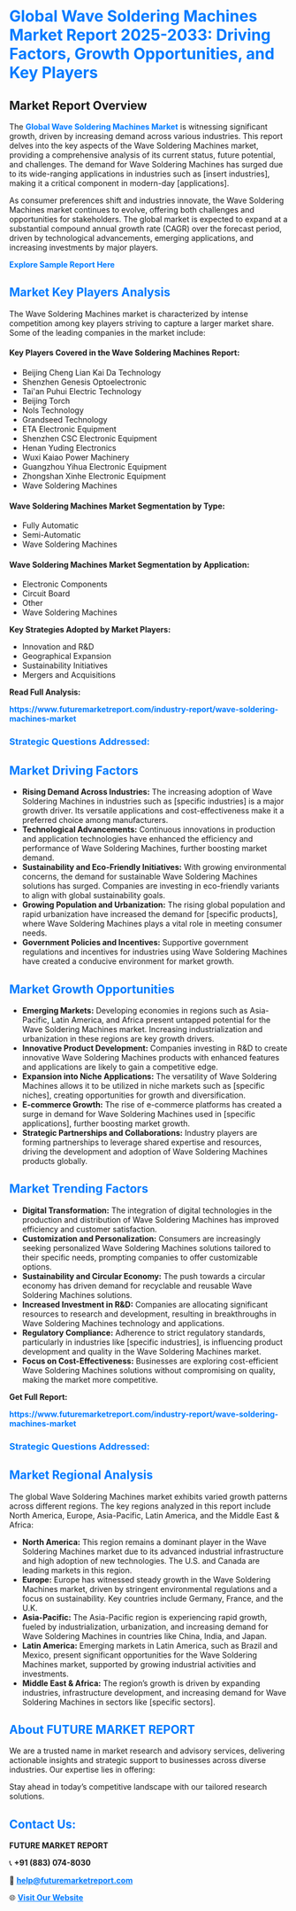<h1 style="color: #007BFF;">Global Wave Soldering Machines Market Report 2025-2033: Driving Factors, Growth Opportunities, and Key Players</h1>

<section id="overview">
<h2>Market Report Overview</h2>
<p>The <a href="https://www.futuremarketreport.com/industry-report/wave-soldering-machines-market" style="color: #007BFF; text-decoration: none;"><strong>Global Wave Soldering Machines Market</strong></a> is witnessing significant growth, driven by increasing demand across various industries. This report delves into the key aspects of the Wave Soldering Machines market, providing a comprehensive analysis of its current status, future potential, and challenges. The demand for Wave Soldering Machines has surged due to its wide-ranging applications in industries such as [insert industries], making it a critical component in modern-day [applications].</p>
<p>As consumer preferences shift and industries innovate, the Wave Soldering Machines market continues to evolve, offering both challenges and opportunities for stakeholders. The global market is expected to expand at a substantial compound annual growth rate (CAGR) over the forecast period, driven by technological advancements, emerging applications, and increasing investments by major players.</p>
</section>

<section id="overview">
<p><a href="https://www.futuremarketreport.com/request-sample/reportId=99609" style="color: #007BFF; text-decoration: none;"><strong>Explore Sample Report Here</strong></a></p>
</section>

<section id="key-players">
<h2 style="color: #007BFF;">Market Key Players Analysis</h2>
<p>The Wave Soldering Machines market is characterized by intense competition among key players striving to capture a larger market share. Some of the leading companies in the market include:</p>
<h4>Key Players Covered in the Wave Soldering Machines Report:</h4>
<ul><li>Beijing Cheng Lian Kai Da Technology</li><li>Shenzhen Genesis Optoelectronic</li><li>Tai&#039;an Puhui Electric Technology</li><li>Beijing Torch</li><li>Nols Technology</li><li>Grandseed Technology</li><li>ETA Electronic Equipment</li><li>Shenzhen CSC Electronic Equipment</li><li>Henan Yuding Electronics</li><li>Wuxi Kaiao Power Machinery</li><li>Guangzhou Yihua Electronic Equipment</li><li>Zhongshan Xinhe Electronic Equipment</li><li>Wave Soldering Machines</li></ul>
<h4>Wave Soldering Machines Market Segmentation by Type:</h4>
<ul><li>Fully Automatic</li><li>Semi-Automatic</li><li>Wave Soldering Machines</li></ul>

<h4>Wave Soldering Machines Market Segmentation by Application:</h4>
<ul><li>Electronic Components</li><li>Circuit Board</li><li>Other</li><li>Wave Soldering Machines</li></ul>
<p><strong>Key Strategies Adopted by Market Players:</strong></p>
<ul>
<li>Innovation and R&D</li>
<li>Geographical Expansion</li>
<li>Sustainability Initiatives</li>
<li>Mergers and Acquisitions</li>
</ul>
</section>

<section>
<p><strong>Read Full Analysis: </strong></p><a href="https://www.futuremarketreport.com/industry-report/wave-soldering-machines-market" style="color: #007BFF; text-decoration: none;"><strong>https://www.futuremarketreport.com/industry-report/wave-soldering-machines-market</strong></a>
<h3 style="color: #007BFF;">Strategic Questions Addressed:</h3>
</section>

<section id="driving-factors">
<h2 style="color: #007BFF;">Market Driving Factors</h2>
<ul>
<li><strong>Rising Demand Across Industries:</strong> The increasing adoption of Wave Soldering Machines in industries such as [specific industries] is a major growth driver. Its versatile applications and cost-effectiveness make it a preferred choice among manufacturers.</li>
<li><strong>Technological Advancements:</strong> Continuous innovations in production and application technologies have enhanced the efficiency and performance of Wave Soldering Machines, further boosting market demand.</li>
<li><strong>Sustainability and Eco-Friendly Initiatives:</strong> With growing environmental concerns, the demand for sustainable Wave Soldering Machines solutions has surged. Companies are investing in eco-friendly variants to align with global sustainability goals.</li>
<li><strong>Growing Population and Urbanization:</strong> The rising global population and rapid urbanization have increased the demand for [specific products], where Wave Soldering Machines plays a vital role in meeting consumer needs.</li>
<li><strong>Government Policies and Incentives:</strong> Supportive government regulations and incentives for industries using Wave Soldering Machines have created a conducive environment for market growth.</li>
</ul>
</section>

<section id="growth-opportunities">
<h2 style="color: #007BFF;">Market Growth Opportunities</h2>
<ul>
<li><strong>Emerging Markets:</strong> Developing economies in regions such as Asia-Pacific, Latin America, and Africa present untapped potential for the Wave Soldering Machines market. Increasing industrialization and urbanization in these regions are key growth drivers.</li>
<li><strong>Innovative Product Development:</strong> Companies investing in R&D to create innovative Wave Soldering Machines products with enhanced features and applications are likely to gain a competitive edge.</li>
<li><strong>Expansion into Niche Applications:</strong> The versatility of Wave Soldering Machines allows it to be utilized in niche markets such as [specific niches], creating opportunities for growth and diversification.</li>
<li><strong>E-commerce Growth:</strong> The rise of e-commerce platforms has created a surge in demand for Wave Soldering Machines used in [specific applications], further boosting market growth.</li>
<li><strong>Strategic Partnerships and Collaborations:</strong> Industry players are forming partnerships to leverage shared expertise and resources, driving the development and adoption of Wave Soldering Machines products globally.</li>
</ul>
</section>

<section id="trending-factors">
<h2 style="color: #007BFF;">Market Trending Factors</h2>
<ul>
<li><strong>Digital Transformation:</strong> The integration of digital technologies in the production and distribution of Wave Soldering Machines has improved efficiency and customer satisfaction.</li>
<li><strong>Customization and Personalization:</strong> Consumers are increasingly seeking personalized Wave Soldering Machines solutions tailored to their specific needs, prompting companies to offer customizable options.</li>
<li><strong>Sustainability and Circular Economy:</strong> The push towards a circular economy has driven demand for recyclable and reusable Wave Soldering Machines solutions.</li>
<li><strong>Increased Investment in R&D:</strong> Companies are allocating significant resources to research and development, resulting in breakthroughs in Wave Soldering Machines technology and applications.</li>
<li><strong>Regulatory Compliance:</strong> Adherence to strict regulatory standards, particularly in industries like [specific industries], is influencing product development and quality in the Wave Soldering Machines market.</li>
<li><strong>Focus on Cost-Effectiveness:</strong> Businesses are exploring cost-efficient Wave Soldering Machines solutions without compromising on quality, making the market more competitive.</li>
</ul>
</section>

<section>
<p><strong>Get Full Report: </strong></p><a href="https://www.futuremarketreport.com/industry-report/wave-soldering-machines-market" style="color: #007BFF; text-decoration: none;"><strong>https://www.futuremarketreport.com/industry-report/wave-soldering-machines-market</strong></a>
<h3 style="color: #007BFF;">Strategic Questions Addressed:</h3>
</section>


<section id="regional-analysis">
<h2 style="color: #007BFF;">Market Regional Analysis</h2>
<p>The global Wave Soldering Machines market exhibits varied growth patterns across different regions. The key regions analyzed in this report include North America, Europe, Asia-Pacific, Latin America, and the Middle East & Africa:</p>
<ul>
<li><strong>North America:</strong> This region remains a dominant player in the Wave Soldering Machines market due to its advanced industrial infrastructure and high adoption of new technologies. The U.S. and Canada are leading markets in this region.</li>
<li><strong>Europe:</strong> Europe has witnessed steady growth in the Wave Soldering Machines market, driven by stringent environmental regulations and a focus on sustainability. Key countries include Germany, France, and the U.K.</li>
<li><strong>Asia-Pacific:</strong> The Asia-Pacific region is experiencing rapid growth, fueled by industrialization, urbanization, and increasing demand for Wave Soldering Machines in countries like China, India, and Japan.</li>
<li><strong>Latin America:</strong> Emerging markets in Latin America, such as Brazil and Mexico, present significant opportunities for the Wave Soldering Machines market, supported by growing industrial activities and investments.</li>
<li><strong>Middle East & Africa:</strong> The region’s growth is driven by expanding industries, infrastructure development, and increasing demand for Wave Soldering Machines in sectors like [specific sectors].</li>
</ul>
</section>

<footer>
<h2 style="color: #007BFF;">About FUTURE MARKET REPORT</h2>
<p>We are a trusted name in market research and advisory services, delivering actionable insights and strategic support to businesses across diverse industries. Our expertise lies in offering:</p>

<p>Stay ahead in today’s competitive landscape with our tailored research solutions.</p>

<h2 style="color: #007BFF;">Contact Us:</h2>
<p><strong>FUTURE MARKET REPORT</strong></p>
<p>📞 <strong>+91 (883) 074-8030</strong></p>
<p>📧 <strong><a href="mailto:help@futuremarketreport.com" style="color: #007BFF;">help@futuremarketreport.com</a></strong></p>
<p>🌐 <strong><a href="https://www.futuremarketreport.com/" style="color: #007BFF;">Visit Our Website</a></strong></p>
</footer>